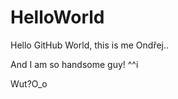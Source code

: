 HelloWorld
==========

Hello GitHub World, this is me Ondřej..

And I am so handsome guy! ^^i










Wut?O_o
